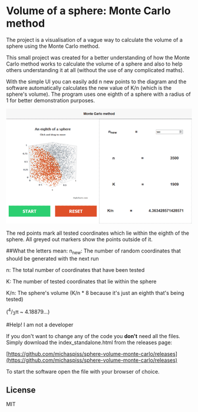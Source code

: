 # Volume of a sphere: Monte Carlo method
The project is a visualisation of a vague way to calculate the volume of a sphere using the Monte Carlo method.

This small project was created for a better understanding of how the Monte Carlo method works to calculate the volume of a sphere and also to help others understanding it at all (without the use of any complicated maths).

With the simple UI you can easily add n new points to the diagram and the software automatically calculates the new value of K/n (which is the sphere's volume).
The program uses one eighth of a sphere with a radius of 1 for better demonstration purposes.

![Alt](screenshot.png)

The red points mark all tested coordinates which lie within the eighth of the sphere. All greyed out markers show the points outside of it.

##What the letters mean:
n<sub>new</sub>: The number of random coordinates that should be generated with the next run

n: The total number of coordinates that have been tested

K: The number of tested coordinates that lie within the sphere

K/n: The sphere's volume (K/n * 8 because it's just an eighth that's being tested)

(<sup>4</sup>/<sub>3</sub>π ~ 4.18879...)

#Help! I am not a developer

If you don't want to change any of the code you **don't** need all the files. Simply download the index_standalone.html from the releases page:

[https://github.com/michaspiss/sphere-volume-monte-carlo/releases](https://github.com/michaspiss/sphere-volume-monte-carlo/releases)

To start the software open the file with your browser of choice.

License
---
MIT
